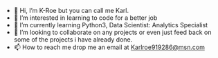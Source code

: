 - 👋 Hi, I’m K-Roe but you can call me Karl.
- 👀 I’m interested in learning to code for a better job
- 🌱 I’m currently learning Python3, Data Scientist: Analytics Specialist
- 💞️ I’m looking to collaborate on any projects or even just feed back on some of the projects i have already done.
- 📫 How to reach me drop me an email at Karlroe919286@msn.com

<!---
K-Roe/K-Roe is a ✨ special ✨ repository because its `README.md` (this file) appears on your GitHub profile.
You can click the Preview link to take a look at your changes.
--->

